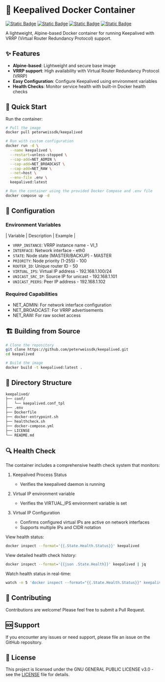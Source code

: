 # 💾 Keepalived Docker Container

[![Static Badge](https://img.shields.io/badge/Docker-Container-white?style=flat&logo=docker&logoColor=white&logoSize=auto&labelColor=black)](https://docker.com/)
[![Static Badge](https://img.shields.io/badge/Alpine-V3.21-white?style=flat&logo=alpinelinux&logoColor=white&logoSize=auto&labelColor=black)](https://www.alpinelinux.org/)
[![Static Badge](https://img.shields.io/badge/KeepAliveD-V2.3.2-white?style=flat&logoColor=white&labelColor=black)](https://keepalived.org/)
[![Static Badge](https://img.shields.io/badge/GPL-V3-white?style=flat&logo=gnu&logoColor=white&logoSize=auto&labelColor=black)](https://www.gnu.org/licenses/gpl-3.0.en.html/)

A lightweight, Alpine-based Docker container for running Keepalived with VRRP (Virtual Router Redundancy Protocol) support.

## ✨ Features

- **Alpine-based**: Lightweight and secure base image
- **VRRP support**: High availability with Virtual Router Redundancy Protocol (VRRP)
- **Easy Configuration**: Configure Keepalived using environment variables
- **Health Checks**: Monitor service health with built-in Docker health checks

## 🚀 Quick Start

Run the container:
```bash
# Pull the image
docker pull peterweissdk/keepalived

# Run with custom configuration
docker run -d \
  --name keepalived \
  --restart=unless-stopped \
  --cap-add=NET_ADMIN \
  --cap-add=NET_BROADCAST \
  --cap-add=NET_RAW \
  --net=host \
  --env-file .env \
  keepalived:latest

# Run the container using the provided Docker Compose and .env file
docker compose up -d
```

## 🔧 Configuration

### Environment Variables

| Variable | Description | Example |

- `VRRP_INSTANCE`: VRRP instance name - VI_1
- `INTERFACE`: Network interface - eth0
- `STATE`: Node state (MASTER/BACKUP) - MASTER
- `PRIORITY`: Node priority (1-255) - 100
- `ROUTER_ID`: Unique router ID - 50
- `VIRTUAL_IPS`: Virtual IP address - 192.168.1.100/24
- `UNICAST_SRC_IP`: Source IP for unicast - 192.168.1.101
- `UNICAST_PEERS`: Peer IP address - 192.168.1.102

### Required Capabilities

- NET_ADMIN: For network interface configuration
- NET_BROADCAST: For VRRP advertisements
- NET_RAW: For raw socket access

## 🏗️ Building from Source

```bash
# Clone the repository
git clone https://github.com/peterweissdk/keepalived.git
cd keepalived

# Build the image
docker build -t keepalived:latest .
```

## 📝 Directory Structure

```bash
keepalived/
├── conf/
│   └── keepalived.conf_tpl
├── .env
├── Dockerfile
├── docker-entrypoint.sh
├── healthcheck.sh
├── docker-compose.yml
├── LICENSE
└── README.md
```

## 🔍 Health Check

The container includes a comprehensive health check system that monitors:

1. Keepalived Process Status
   - Verifies the keepalived daemon is running

2. Virtual IP environment variable
   - Verifies the VIRTUAL_IPS environment variable is set

3. Virtual IP Configuration
   - Confirms configured virtual IPs are active on network interfaces
   - Supports multiple IPs and CIDR notation


View health status:
```bash
docker inspect --format='{{.State.Health.Status}}' keepalived
```
View detailed health check history:
```bash
docker inspect --format='{{json .State.Health}}' keepalived | jq
```
Watch health status in real-time:
```bash
watch -n 5 'docker inspect --format="{{.State.Health.Status}}" keepalived'
```

## 🤝 Contributing

Contributions are welcome! Please feel free to submit a Pull Request.

## 🆘 Support

If you encounter any issues or need support, please file an issue on the GitHub repository.

## 📄 License

This project is licensed under the GNU GENERAL PUBLIC LICENSE v3.0 - see the [LICENSE](LICENSE) file for details.